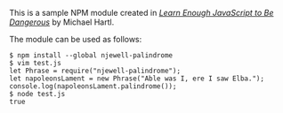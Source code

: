 
This is a sample NPM module created in *[Learn Enough JavaScript to Be Dangerous](https://www.learnenough.com/javascript)* by Michael Hartl.

The module can be used as follows:

```
$ npm install --global njewell-palindrome
$ vim test.js
let Phrase = require("njewell-palindrome");
let napoleonsLament = new Phrase("Able was I, ere I saw Elba.");
console.log(napoleonsLament.palindrome());
$ node test.js
true

```
